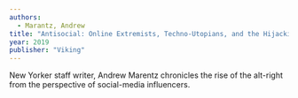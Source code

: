 ```yaml
---
authors:
  - Marantz, Andrew
title: "Antisocial: Online Extremists, Techno-Utopians, and the Hijacking of the American Conversation"
year: 2019
publisher: "Viking"
---
```


New Yorker staff writer, Andrew Marentz chronicles the rise of the
alt-right from the perspective of social-media influencers.

